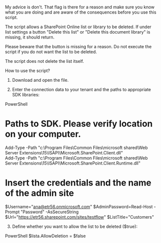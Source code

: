 My advice is don't. That flag is there for a reason and make sure you know what you are doing and are aware of the consequences before you use this script.

 

The script allows a SharePoint Online list or library to be deleted. If under list settings a button "Delete this list" or "Delete this document library" is missing, it should return.

Please beware that the button is missing for a reason. Do not execute the script if you do not want the list to be deleted.

The script does not delete the list itself.

 

How to use the script?

1. Download and open the file.

2. Enter the connection data to your tenant and the paths to appropriate SDK libraries:

PowerShell
# Paths to SDK. Please verify location on your computer. 
Add-Type -Path "c:\Program Files\Common Files\microsoft shared\Web Server Extensions\15\ISAPI\Microsoft.SharePoint.Client.dll"  
Add-Type -Path "c:\Program Files\Common Files\microsoft shared\Web Server Extensions\15\ISAPI\Microsoft.SharePoint.Client.Runtime.dll"  
 
# Insert the credentials and the name of the admin site 
$Username="ana@etr56.onmicrosoft.com" 
$AdminPassword=Read-Host -Prompt "Password" -AsSecureString 
$Url="https://etr56.sharepoint.com/sites/testflow" 
$ListTitle="Customers" 
 
3. Define whether you want to allow the list to be deleted ($true):

PowerShell
$lista.AllowDeletion = $false
 
